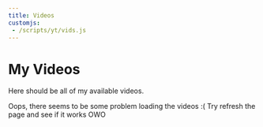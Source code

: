 ```yaml
---
title: Videos
customjs:
 - /scripts/yt/vids.js
---
```


# My Videos

Here should be all of my available videos.

<div id="videos" style="display:flex,flex-wrap:wrap,justify-content:flex-end">
Oops, there seems to be some problem loading the videos :(
Try refresh the page and see if it works OWO
</div>

<script>
  l = "https://spreadsheets.google.com/feeds/cells/1EAGFi2FniYnXfFhzBPYHRCYKfYdhKvtShUYSOAbzUvw/1/public/values?alt=json";
  d = $("#videos");
  d.empty();
  j = JSON.parse(G(l)).feed.entry;
  for (o of j) {
    i = o.gs$cell.$t;
    if (i.slice(0,2) == "//") {continue; }
    d.append($(`<a href="https://youtu.be/${i}"><img class="video-thumbnail" src="https://img.youtube.com/vi/${i}/mqdefault.jpg"></img></a>`));
  }
</script>
